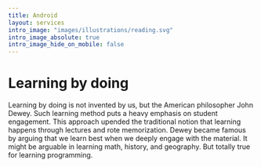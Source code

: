 ```yaml
---
title: Android
layout: services
intro_image: "images/illustrations/reading.svg"
intro_image_absolute: true
intro_image_hide_on_mobile: false
---
```


# Learning by doing

Learning by doing is not invented by us, but the American philosopher John Dewey. Such learning method puts a heavy emphasis on student engagement. This approach upended the traditional notion that learning happens through lectures and rote memorization. Dewey became famous by arguing that we learn best when we deeply engage with the material. It might be arguable in learning math, history, and geography. But totally true for learning programming.